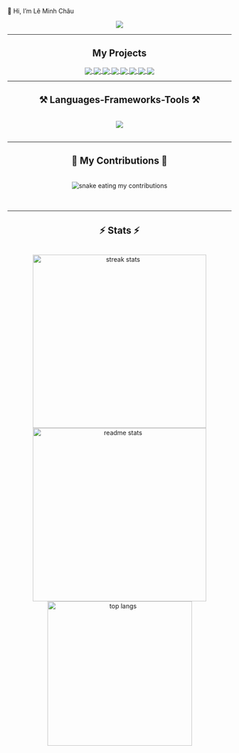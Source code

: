 👋 Hi, I’m Lê Minh Châu



 
<div align="center"> 
  <a href="mailto:minhchaule4w@gmail.com">
    <img src="https://img.shields.io/badge/Gmail-333333?style=for-the-badge&logo=gmail&logoColor=red" />
  </a>

 <hr/>
<h2 align="center">My Projects</h2>

<a href="https://github.com/21020286LeMinhChau/HanoiMuseum_UIUX">
  <!-- Change the `github-readme-stats.anuraghazra1.vercel.app` to `github-readme-stats.vercel.app`  -->
  <img align="center" src="https://github-readme-stats.anuraghazra1.vercel.app/api/pin/?username=21020286LeMinhChau&repo=HanoiMuseum_UIUX&theme=cobalt" />
</a>    

<a href="https://github.com/21020286LeMinhChau/FitnessApp/">
  <!-- Change the `github-readme-stats.anuraghazra1.vercel.app` to `github-readme-stats.vercel.app`  -->
  <img align="center" src="https://github-readme-stats.anuraghazra1.vercel.app/api/pin/?username=21020286LeMinhChau&repo=FitnessApp&theme=synthwave" />
</a>    

<a href="https://github.com/21020286LeMinhChau/ooad-bid-system/">
  <!-- Change the `github-readme-stats.anuraghazra1.vercel.app` to `github-readme-stats.vercel.app`  -->
  <img align="center" src="https://github-readme-stats.anuraghazra1.vercel.app/api/pin/?username=21020286LeMinhChau&repo=ooad-bid-system&theme=radical" />
</a>    

<a href="https://github.com/21020286LeMinhChau/SheCodeHack2023/">
  <!-- Change the `github-readme-stats.anuraghazra1.vercel.app` to `github-readme-stats.vercel.app`  -->
  <img align="center" src="https://github-readme-stats.anuraghazra1.vercel.app/api/pin/?username=21020286LeMinhChau&repo=SheCodeHack2023&theme=merko" />
</a>    

<a href="https://github.com/21020286LeMinhChau/RoboconChallenge/">
  <!-- Change the `github-readme-stats.anuraghazra1.vercel.app` to `github-readme-stats.vercel.app`  -->
  <img align="center" src="https://github-readme-stats.anuraghazra1.vercel.app/api/pin/?username=21020286LeMinhChau&repo=RoboconChallenge&theme=gruvbox" />
</a>    

<a href="https://github.com/21020286LeMinhChau/ProjectDBMS/">
  <!-- Change the `github-readme-stats.anuraghazra1.vercel.app` to `github-readme-stats.vercel.app`  -->
  <img align="center" src="https://github-readme-stats.anuraghazra1.vercel.app/api/pin/?username=21020286LeMinhChau&repo=ProjectDBMS&theme=dark" />
</a>    

<a href="https://github.com/21020286LeMinhChau/slidingpuzzle/">
  <!-- Change the `github-readme-stats.anuraghazra1.vercel.app` to `github-readme-stats.vercel.app`  -->
  <img align="center" src="https://github-readme-stats.anuraghazra1.vercel.app/api/pin/?username=21020286LeMinhChau&repo=slidingpuzzle&theme=onedark" />
</a>    

<a href="https://github.com/21020286LeMinhChau/BTLDevWeb/">
  <!-- Change the `github-readme-stats.anuraghazra1.vercel.app` to `github-readme-stats.vercel.app`  -->
  <img align="center" src="https://github-readme-stats.anuraghazra1.vercel.app/api/pin/?username=21020286LeMinhChau&repo=BTLDevWeb&theme=dracula" />
</a> 

 <hr/>
 
<h2 align="center">⚒️ Languages-Frameworks-Tools ⚒️</h2>
<br/>
<div align="center">
    <img src="https://skillicons.dev/icons?i=python,java,html,css,js,react,angular,nextjs,nodejs,mysql,git,github,vscode,pytorch,tensorflow" />
</div>

<br/>
<hr/>

<div align="center">
  <h2>🐍 My Contributions 🐍</h2>
  <br>
  <img alt="snake eating my contributions" src="https://raw.githubusercontent.com/21020286LeMinhChau/21020286LeMinhChau/output/github-contribution-grid-snake.svg" />
  <br/><br/><br/>
</div>

<hr/>

<h2 align="center">⚡ Stats ⚡</h2>
<br>
<div align=center>
  <img width=390 src="https://github-readme-streak-stats-salesp07.vercel.app/?user=21020286LeMinhChau&count_private=true&theme=react&border_radius=10" alt="streak stats"/>
  <img width=390 src="https://github-readme-stats-salesp07.vercel.app/api?username=21020286LeMinhChau&count_private=true&show_icons=true&theme=react&rank_icon=github&border_radius=10" alt="readme stats" />
  <br/>
  <img width=325 align="center" src="https://github-readme-stats-salesp07.vercel.app/api/top-langs/?username=21020286LeMinhChau&hide=HTML&langs_count=8&layout=compact&theme=react&border_radius=10&size_weight=0.5&count_weight=0.5&exclude_repo=github-readme-stats" alt="top langs" />
</div>

<br/><br/>
